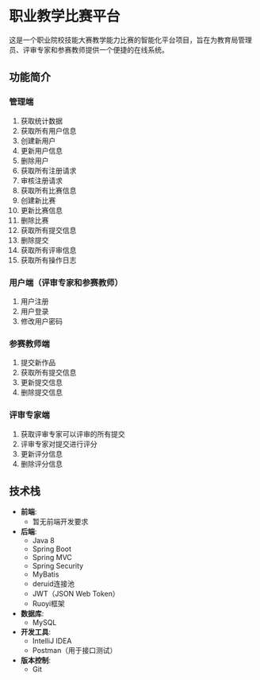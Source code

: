 # 职业教学比赛平台

这是一个职业院校技能大赛教学能力比赛的智能化平台项目，旨在为教育局管理员、评审专家和参赛教师提供一个便捷的在线系统。

## 功能简介

### 管理端
1. 获取统计数据
2. 获取所有用户信息
3. 创建新用户
4. 更新用户信息
5. 删除用户
6. 获取所有注册请求
7. 审核注册请求
8. 获取所有比赛信息
9. 创建新比赛
10. 更新比赛信息
11. 删除比赛
12. 获取所有提交信息
13. 删除提交
14. 获取所有评审信息
15. 获取所有操作日志

### 用户端（评审专家和参赛教师）
1. 用户注册
2. 用户登录
3. 修改用户密码

### 参赛教师端
1. 提交新作品
2. 获取所有提交信息
3. 更新提交信息
4. 删除提交信息

### 评审专家端
1. 获取评审专家可以评审的所有提交
2. 评审专家对提交进行评分
3. 更新评分信息
4. 删除评分信息

## 技术栈

- **前端**:
  - 暂无前端开发要求
- **后端**:
  - Java 8
  - Spring Boot
  - Spring MVC
  - Spring Security
  - MyBatis
  - deruid连接池
  - JWT（JSON Web Token）
  - Ruoyi框架
- **数据库**:
  - MySQL
- **开发工具**:
  - IntelliJ IDEA
  - Postman（用于接口测试）
- **版本控制**:
  - Git
